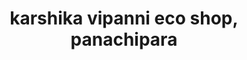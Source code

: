 ---
title: "karshika vipanni eco shop, panachipara"
url: /panachipara/karshika-vipanni-eco-shop-panachipara/
shop: Allgemein
---